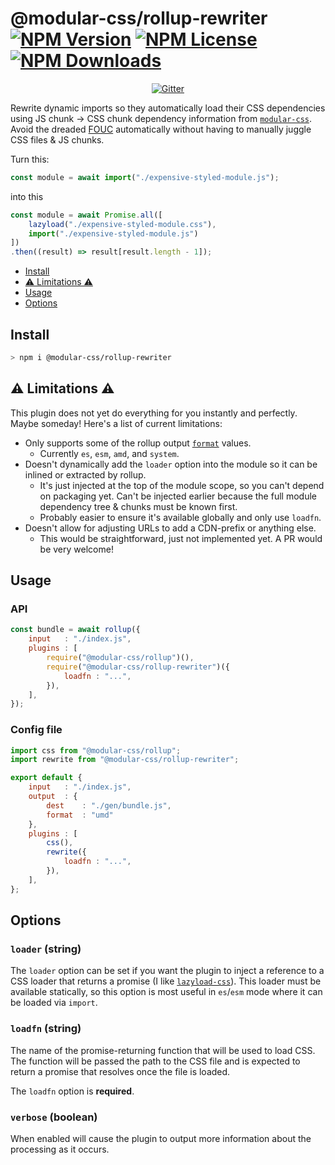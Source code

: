# @modular-css/rollup-rewriter  [![NPM Version](https://img.shields.io/npm/v/@modular-css/rollup-rewriter.svg)](https://www.npmjs.com/package/@modular-css/rollup-rewriter) [![NPM License](https://img.shields.io/npm/l/@modular-css/rollup-rewriter.svg)](https://www.npmjs.com/package/@modular-css/rollup-rewriter) [![NPM Downloads](https://img.shields.io/npm/dm/@modular-css/rollup-rewriter.svg)](https://www.npmjs.com/package/@modular-css/rollup-rewriter)

<p align="center">
    <a href="https://gitter.im/modular-css/modular-css"><img src="https://img.shields.io/gitter/room/modular-css/modular-css.svg" alt="Gitter" /></a>
</p>

Rewrite dynamic imports so they automatically load their CSS dependencies using JS chunk -> CSS chunk dependency information from [`modular-css`](https://github.com/tivac/modular-css). Avoid the dreaded [FOUC](https://en.wikipedia.org/wiki/Flash_of_unstyled_content) automatically without having to manually juggle CSS files & JS chunks.

Turn this:

```js
const module = await import("./expensive-styled-module.js");
```

into this

```js
const module = await Promise.all([
    lazyload("./expensive-styled-module.css"),
    import("./expensive-styled-module.js")
])
.then((result) => result[result.length - 1]);
```

- [Install](#install)
- [⚠ Limitations ⚠](#limitations)
- [Usage](#usage)
- [Options](#options)

## Install

```bash
> npm i @modular-css/rollup-rewriter
```

## ⚠ Limitations ⚠

This plugin does not yet do everything for you instantly and perfectly. Maybe someday! Here's a list of current limitations:

- Only supports some of the rollup output [`format`](https://rollupjs.org/guide/en#output-format) values.
    - Currently `es`, `esm`, `amd`, and `system`.
- Doesn't dynamically add the `loader` option into the module so it can be inlined or extracted by rollup.
    - It's just injected at the top of the module scope, so you can't depend on packaging yet. Can't be injected earlier because the full module dependency tree & chunks must be known first.
    - Probably easier to ensure it's available globally and only use `loadfn`.
- Doesn't allow for adjusting URLs to add a CDN-prefix or anything else.
    - This would be straightforward, just not implemented yet. A PR would be very welcome!

## Usage

### API

```js
const bundle = await rollup({
    input   : "./index.js",
    plugins : [
        require("@modular-css/rollup")(),
        require("@modular-css/rollup-rewriter")({
            loadfn : "...",
        }),
    ],
});
```

### Config file

```js
import css from "@modular-css/rollup";
import rewrite from "@modular-css/rollup-rewriter";

export default {
    input   : "./index.js",
    output  : {
        dest    : "./gen/bundle.js",
        format  : "umd"
    },
    plugins : [
        css(),
        rewrite({
            loadfn : "...",
        }),
    ],
};
```

## Options

### `loader` (string)

The `loader` option can be set if you want the plugin to inject a reference to a CSS loader that returns a promise (I like [`lazyload-css`](https://npmjs.com/lazyload-css)). This loader must be available statically, so this option is most useful in `es`/`esm` mode where it can be loaded via `import`.

### `loadfn` (string)

The name of the promise-returning function that will be used to load CSS. The function will be passed the path to the CSS file and is expected to return a promise that resolves once the file is loaded.

The `loadfn` option is **required**.

### `verbose` (boolean)

When enabled will cause the plugin to output more information about the processing as it occurs.
